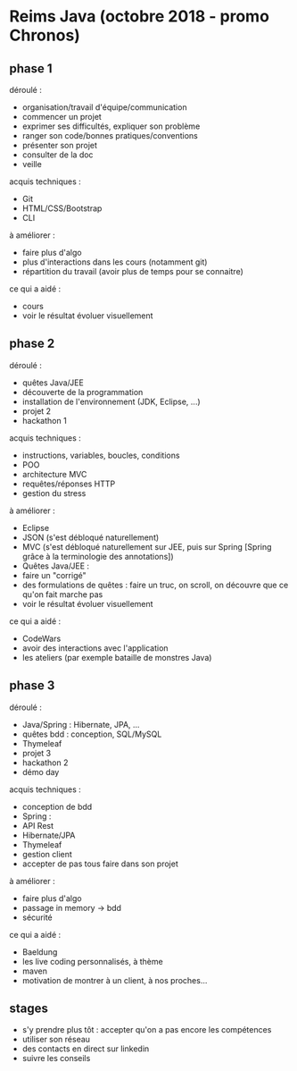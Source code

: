 # Reims Java (octobre 2018 - promo Chronos)

## phase 1

déroulé :

* organisation/travail d'équipe/communication
 * commencer un projet
 * exprimer ses difficultés, expliquer son problème
 * ranger son code/bonnes pratiques/conventions
 * présenter son projet
* consulter de la doc
* veille

acquis techniques :

* Git
* HTML/CSS/Bootstrap
* CLI

à améliorer :

* faire plus d'algo
* plus d'interactions dans les cours (notamment git)
* répartition du travail (avoir plus de temps pour se connaitre)

ce qui a aidé :

* cours
* voir le résultat évoluer visuellement

## phase 2

déroulé :

* quêtes Java/JEE
* découverte de la programmation
* installation de l'environnement (JDK, Eclipse, ...)
* projet 2
* hackathon 1

acquis techniques :

* instructions, variables, boucles, conditions
* POO
* architecture MVC
* requêtes/réponses HTTP
* gestion du stress

à améliorer :

* Eclipse
* JSON (s'est débloqué naturellement)
* MVC (s'est débloqué naturellement sur JEE, puis sur Spring [Spring grâce à la terminologie des annotations])
* Quêtes Java/JEE :
 * faire un "corrigé"
 * des formulations de quêtes : faire un truc, on scroll, on découvre que ce qu'on fait marche pas
* voir le résultat évoluer visuellement

ce qui a aidé :

* CodeWars
* avoir des interactions avec l'application
* les ateliers (par exemple bataille de monstres Java)

## phase 3

déroulé :

* Java/Spring : Hibernate, JPA, ...
* quêtes bdd : conception, SQL/MySQL
* Thymeleaf
* projet 3
* hackathon 2
* démo day

acquis techniques :

* conception de bdd
* Spring :
 * API Rest
 * Hibernate/JPA
 * Thymeleaf
* gestion client
* accepter de pas tous faire dans son projet

à améliorer :

* faire plus d'algo
* passage in memory -> bdd
* sécurité

ce qui a aidé :

* Baeldung
* les live coding personnalisés, à thème
* maven
* motivation de montrer à un client, à nos proches...

## stages

* s'y prendre plus tôt : accepter qu'on a pas encore les compétences
* utiliser son réseau
* des contacts en direct sur linkedin
* suivre les conseils
